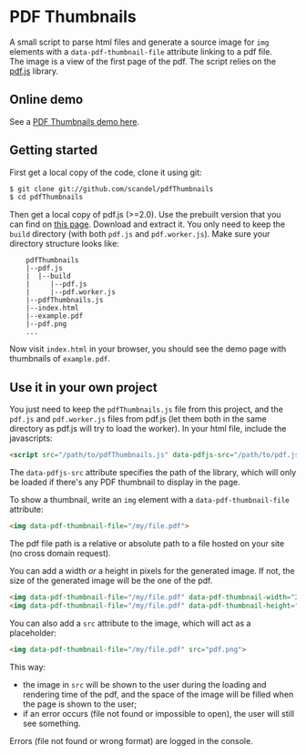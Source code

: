 # PDF Thumbnails

A small script to parse html files and generate a source image  for `img` elements 
with a `data-pdf-thumbnail-file` attribute linking to a pdf file.  
The image is a view of the first page of the pdf. The script relies on the [pdf.js](https://github.com/mozilla/pdf.js) library.
 
## Online demo

See a [PDF Thumbnails demo here](https://scandel.github.io/pdfThumbnails/).

## Getting started

First get a local copy of the code, clone it using git:
```bash
$ git clone git://github.com/scandel/pdfThumbnails
$ cd pdfThumbnails
```
Then get a local copy of pdf.js (>=2.0). Use the prebuilt version that you can find on [this page](https://mozilla.github.io/pdf.js/getting_started/).
Download and extract it. You only need to keep the `build` directory (with both `pdf.js` and `pdf.worker.js`). Make 
sure your directory structure looks like: 

```
    pdfThumbnails
    |--pdf.js
    |  |--build
    |     |--pdf.js
    |     |--pdf.worker.js
    |--pdfThumbnails.js
    |--index.html
    |--example.pdf
    |--pdf.png
    ...
```    

Now visit `index.html` in your browser, you should see the demo page with thumbnails of `example.pdf`. 

## Use it in your own project

You just need to keep the `pdfThumbnails.js` file from this project, and the `pdf.js` and `pdf.worker.js` files from pdf.js
(let them both in the same directory as pdf.js will try to load the worker). In your html file, include the javascripts:
```html
<script src="/path/to/pdfThumbnails.js" data-pdfjs-src="/path/to/pdf.js/build/pdf.js"></script>
```

The `data-pdfjs-src` attribute specifies the path of the library, which will only be loaded if there's any PDF thumbnail to display in the page.

To show a thumbnail, write an `img` element with a `data-pdf-thumbnail-file` attribute:
```html
<img data-pdf-thumbnail-file="/my/file.pdf">
``` 
The pdf file path is a relative or absolute path to a file hosted on your site (no cross domain request).

You can add a width _or_ a height in pixels for the generated image. If not, the size of the generated image will be 
the one of the pdf.
```html
<img data-pdf-thumbnail-file="/my/file.pdf" data-pdf-thumbnail-width="200">
<img data-pdf-thumbnail-file="/my/file.pdf" data-pdf-thumbnail-height="150">
```
You can also add a `src` attribute to the image, which will act as a placeholder:
```html
<img data-pdf-thumbnail-file="/my/file.pdf" src="pdf.png">
```  
This way: 
 * the image in `src` will be shown to the user during the loading and rendering time of the pdf, 
 and the space of the image will be filled when the page is shown to the user;
 * if an error occurs (file not found or impossible to open), the user will still see something.
  
Errors (file not found or wrong format) are logged in the console.
